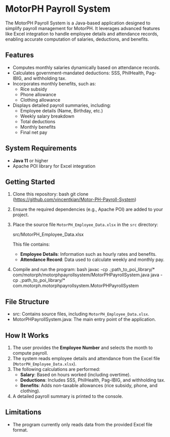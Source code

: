 # MotorPH Payroll System

The MotorPH Payroll System is a Java-based application designed to simplify payroll management for MotorPH. It leverages advanced features like Excel integration to handle employee details and attendance records, enabling accurate computation of salaries, deductions, and benefits.

## Features
- Computes monthly salaries dynamically based on attendance records.
- Calculates government-mandated deductions: SSS, PhilHealth, Pag-IBIG, and withholding tax.
- Incorporates monthly benefits, such as:
  - Rice subsidy
  - Phone allowance
  - Clothing allowance
- Displays detailed payroll summaries, including:
  - Employee details (Name, Birthday, etc.)
  - Weekly salary breakdown
  - Total deductions
  - Monthly benefits
  - Final net pay

## System Requirements
- **Java 11** or higher
- Apache POI library for Excel integration

## Getting Started
1. Clone this repository:
   bash
   git clone (https://github.com/vincentkian/Motor-PH-Payroll-System)
   
2. Ensure the required dependencies (e.g., Apache POI) are added to your project.
3. Place the source file `MotorPH_Employee_Data.xlsx` in the `src` directory:
   
   src/MotorPH_Employee_Data.xlsx
   
   This file contains:
   - **Employee Details**: Information such as hourly rates and benefits.
   - **Attendance Record**: Data used to calculate weekly and monthly pay.

4. Compile and run the program:
   bash
   javac -cp .;path_to_poi_library/* com/motorph/motorphpayrollsystem/MotorPHPayrollSystem.java
   java -cp .;path_to_poi_library/* com.motorph.motorphpayrollsystem.MotorPHPayrollSystem

## File Structure
- src: Contains source files, including `MotorPH_Employee_Data.xlsx`.
- MotorPHPayrollSystem.java: The main entry point of the application.

## How It Works
1. The user provides the **Employee Number** and selects the month to compute payroll.
2. The system reads employee details and attendance from the Excel file (`MotorPH_Employee_Data.xlsx`).
3. The following calculations are performed:
   - **Salary**: Based on hours worked (including overtime).
   - **Deductions**: Includes SSS, PhilHealth, Pag-IBIG, and withholding tax.
   - **Benefits**: Adds non-taxable allowances (rice subsidy, phone, and clothing).
4. A detailed payroll summary is printed to the console.

## Limitations
- The program currently only reads data from the provided Excel file format.
